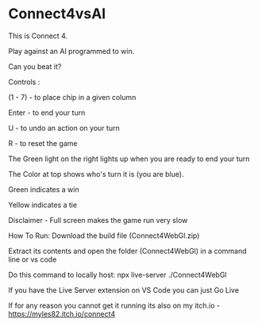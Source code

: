 # Connect4vsAI
This is Connect 4.

Play against an AI programmed to win.

Can you beat it?


Controls :

(1 - 7) - to place chip in a given column

Enter -  to end your turn  

U - to undo an action on your turn

R - to reset the game



The Green light on the right lights up when you are ready to end your turn



The Color at top shows who's turn it is (you are blue).

Green indicates a win

Yellow indicates a tie

Disclaimer - Full screen makes the game run very slow


How To Run:
Download the build file (Connect4WebGl.zip)

Extract its contents and open the folder (Connect4WebGl) in a command line or vs code

Do this command to locally host: npx live-server ./Connect4WebGl

If you have the Live Server extension on VS Code you can just Go Live

If for any reason you cannot get it running its also on my itch.io - https://myles82.itch.io/connect4
